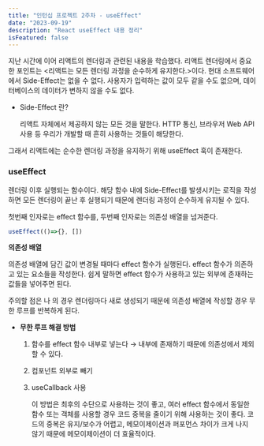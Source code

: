 ```yaml
---
title: "인턴십 프로젝트 2주차 - useEffect"
date: "2023-09-19"
description: "React useEffect 내용 정리"
isFeatured: false
---
```

지난 시간에 이어 리액트의 렌더링과 관련된 내용을 학습했다. 리액트 렌더링에서 중요한 포인트는 <리액트는 모든 렌더링 과정을 순수하게 유지한다.>이다. 
현대 소프트웨어에서 Side-Effect는 없을 수 없다. 사용자가 입력하는 값이 모두 같을 수도 없으며, 데이터베이스의 데이터가 변하지 않을 수도 없다. 

- Side-Effect 란?
    
    리액트 자체에서 제공하지 않는 모든 것을 말한다. HTTP 통신, 브라우저 Web API 사용 등 우리가 개발할 때 흔히 사용하는 것들이 해당한다. 
    

그래서 리액트에는 순수한 렌더링 과정을 유지하기 위해 useEffect 훅이 존재한다. 

### useEffect

렌더링 이후 실행되는 함수이다. 해당 함수 내에 Side-Effect를 발생시키는 로직을 작성하면 모든 렌더링이 끝난 후 실행되기 때문에 렌더링 과정이 순수하게 유지될 수 있다. 

첫번째 인자로는 effect 함수를, 두번째 인자로는 의존성 배열을 넘겨준다. 

```jsx
useEffect(()=>{}, [])
```

**의존성 배열**

의존성 배열에 담긴 값이 변경될 때마다 effect 함수가 실행된다. effect 함수가 의존하고 있는 요소들을 작성한다. 쉽게 말하면 effect 함수가 사용하고 있는 외부에 존재하는 값들을 넣어주면 된다. 

주의할 점은 <Object>나 <Function>의 경우 렌더링마다 새로 생성되기 때문에 의존성 배열에 작성할 경우 무한 루프를 반복하게 된다. 

- **무한 루프 해결 방법**
    1. 함수를 effect 함수 내부로 넣는다 → 내부에 존재하기 때문에 의존성에서 제외할 수 있다.
    2. 컴포넌트 외부로 빼기 
    3. useCallback 사용
        
        이 방법은 최후의 수단으로 사용하는 것이 좋고, 여러 effect 함수에서 동일한 함수 또는 객체를 사용할 경우 코드 중복을 줄이기 위해 사용하는 것이 좋다.
                코드의 중복은 유지/보수가 어렵고, 메모이제이션과 퍼포먼스 차이가 크게 나지 않기 때문에 메모이제이션이 더 효율적이다. 




